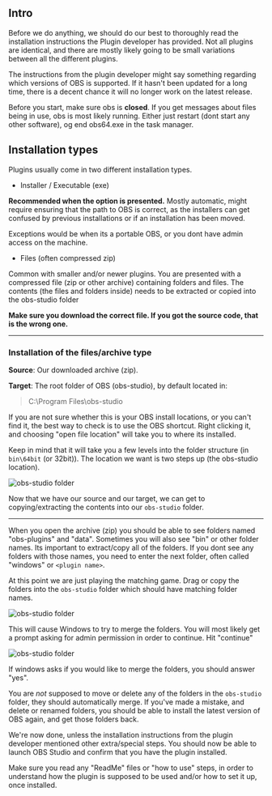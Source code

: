 ## Intro
Before we do anything, we should do our best to thoroughly read the installation instructions the Plugin developer has provided. Not all plugins are identical, and there are mostly likely going to be small variations between all the different plugins.

The instructions from the plugin developer might say something regarding which versions of OBS is supported. If it hasn't been updated for a long time, there is a decent chance it will no longer work on the latest release.

Before you start, make sure obs is **closed**. If you get messages about files being in use, obs is most likely running. Either just restart (dont start any other software), og end obs64.exe in the task manager.


## Installation types

Plugins usually come in two different installation types.
* Installer / Executable (exe)

**Recommended when the option is presented.** Mostly automatic, might require ensuring that the path to OBS is correct, as the installers can get confused by previous installations or if an installation has been moved.

Exceptions would be when its a portable OBS, or you dont have admin access on the machine.

* Files (often compressed zip)

Common with smaller and/or newer plugins. You are presented with a compressed file (zip or other archive) containing folders and files.
The contents (the files and folders inside) needs to be extracted or copied into the obs-studio folder

**Make sure you download the correct file. If you got the source code, that is the wrong one.**

***

### Installation of the files/archive type

**Source**: Our downloaded archive (zip).   

**Target**: The root folder of OBS (obs-studio), by default located in:
> C:\Program Files\obs-studio

If you are not sure whether this is your OBS install locations, or you can't find it, the best way to check is to use the OBS shortcut. Right clicking it, and choosing "open file location" will take you to where its installed.   

Keep in mind that it will take you a few levels into the folder structure (in `bin\64bit` (or 32bit)). The location we want is two steps up (the obs-studio location).

![obs-studio folder](https://raw.githubusercontent.com/wiki/obsproject/obs-studio/images/plugin-guide/obs-studio-folder.png)

Now that we have our source and our target, we can get to copying/extracting the contents into our `obs-studio` folder.

***

When you open the archive (zip) you should be able to see folders named "obs-plugins" and "data". Sometimes you will also see "bin" or other folder names. Its important to extract/copy all of the folders. If you dont see any folders with those names, you need to enter the next folder, often called "windows" or `<plugin name>`.

At this point we are just playing the matching game. Drag or copy the folders into the `obs-studio` folder which should have matching folder names.


![obs-studio folder](https://raw.githubusercontent.com/wiki/obsproject/obs-studio/images/plugin-guide/drag-me.png)  

This will cause Windows to try to merge the folders. You will most likely get a prompt asking for admin permission in order to continue. Hit "continue"


![obs-studio folder](https://raw.githubusercontent.com/wiki/obsproject/obs-studio/images/plugin-guide/uac-prompt.png) 

If windows asks if you would like to merge the folders, you should answer "yes".

You are *not* supposed to move or delete any of the folders in the `obs-studio` folder, they should automatically merge.
If you've made a mistake, and delete or renamed folders, you should be able to install the latest version of OBS again, and get those folders back.

We're now done, unless the installation instructions from the plugin developer mentioned other extra/special steps. You should now be able to launch OBS Studio and confirm that you have the plugin installed.

Make sure you read any "ReadMe" files or "how to use" steps, in order to understand how the plugin is supposed to be used and/or how to set it up, once installed.
